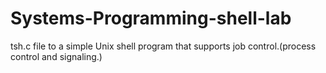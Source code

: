 # Systems-Programming-shell-lab
tsh.c file to a simple Unix shell program that supports job control.(process control and signaling.)
